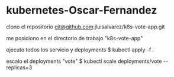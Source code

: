 # kubernetes-Oscar-Fernandez

clono el repositorio git@github.com:jluisalvarez/k8s-vote-app.git

me posiciono en el directorio de trabajo  "k8s-vote-app"

ejecuto todos los servicio y deployments 
$ kubectl apply -f .

escalo el deployments "vote"
$ kubectl scale deployments/vote --replicas=3

